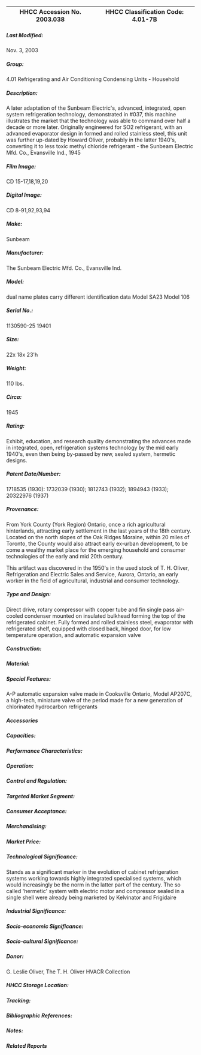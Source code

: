 | **HHCC Accession No. 2003.038** |**HHCC Classification Code:  4.01-7B**|
| ----------- | ----------- |

##### Last Modified:
Nov. 3, 2003

##### Group:
4.01 Refrigerating and Air Conditioning Condensing Units - Household

##### Description:
A later adaptation of the Sunbeam Electric's, advanced, integrated, open system refrigeration technology, demonstrated in #037, this machine illustrates the market that the technology was able to command over half a decade or more later. Originally engineered for SO2 refrigerant, with an advanced evaporator design in formed and rolled stainless steel, this unit was further up-dated by Howard Oliver, probably in the latter 1940's, converting it to less toxic methyl chloride refrigerant - the Sunbeam Electric Mfd. Co., Evansville Ind., 1945

##### Film Image:
CD 15-17,18,19,20

##### Digital Image:
CD 8-91,92,93,94

##### Make:
Sunbeam

##### Manufacturer:
The Sunbeam Electric Mfd. Co., Evansville Ind.

##### Model:
dual name plates carry different identification data
Model SA23
Model 106

##### Serial No.:
1130590-25
19401

##### Size:
22x 18x 23'h

##### Weight:
110 lbs.

##### Circa:
1945

##### Rating:
Exhibit, education, and research quality demonstrating the advances made in integrated, open, refrigeration systems technology by the mid early 1940's, even then being by-passed by new, sealed system, hermetic designs.

##### Patent Date/Number:
1718535 (1930): 1732039 (1930); 1812743 (1932); 1894943 (1933); 20322976 (1937)

##### Provenance:
From York County (York Region) Ontario, once a rich agricultural hinterlands, attracting early settlement in the last years of the 18th century. Located on the north slopes of the Oak Ridges Moraine, within 20 miles of Toronto, the County would also attract early ex-urban development, to be come a wealthy market place for the emerging household and consumer technologies of the early and mid 20th century. 

This artifact was discovered in the 1950's in the used stock of T. H. Oliver, Refrigeration and Electric Sales and Service, Aurora, Ontario, an early worker in the field of agricultural, industrial and consumer technology.

##### Type and Design:
Direct drive, rotary compressor with copper tube and fin single pass air-cooled condenser mounted on insulated bulkhead forming the top of the refrigerated cabinet. Fully formed and rolled stainless steel, evaporator with refrigerated shelf, equipped with closed back, hinged door, for low temperature operation, and automatic expansion valve

##### Construction:


##### Material:


##### Special Features:
A-P automatic expansion valve made in Cooksville Ontario, Model AP207C, a high-tech, miniature valve of the period made for a new generation of chlorinated hydrocarbon refrigerants

##### Accessories


##### Capacities:


##### Performance Characteristics:


##### Operation:


##### Control and Regulation:


##### Targeted Market Segment:


##### Consumer Acceptance:


##### Merchandising:


##### Market Price:


##### Technological Significance:
Stands as a significant marker in the evolution of cabinet refrigeration systems working towards highly integrated specialised systems, which would increasingly be the norm in the latter part of the century. The so called 'hermetic' system with electric motor and compressor sealed in a single shell were already being marketed by Kelvinator and Frigidaire

##### Industrial Significance:


##### Socio-economic Significance:


##### Socio-cultural Significance:


##### Donor:
G. Leslie Oliver, The T. H. Oliver HVACR Collection

##### HHCC Storage Location:


##### Tracking:


##### Bibliographic References:


##### Notes:


##### Related Reports

